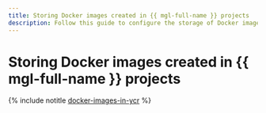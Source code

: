 ```yaml
---
title: Storing Docker images created in {{ mgl-full-name }} projects
description: Follow this guide to configure the storage of Docker images from {{ mgl-name }} in {{ container-registry-full-name }}.
---
```


# Storing Docker images created in {{ mgl-full-name }} projects

{% include notitle [docker-images-in-ycr](../../_tutorials/containers/docker-images-in-ycr.md) %}
